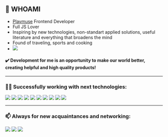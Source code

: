 ## 👋 WHOAMI

- [Playmuse](https://playmuse.org) Frontend Developer
- Full JS Lover
- Inspiring by new technologies, non-standart applied solutions, useful literature and everything that broadens the mind
- Found of traveling, sports and cooking
- [<img src="https://img.shields.io/badge/Writing music-FF3300?style=flat-square&logo=SoundCloud&logoColor=white"/>](https://soundcloud.com/sun_rhythms)
#### ✔️ Development for me is an opportunity to make our world better, creating helpful and high quality products!

---

### 👨‍💻 Successfully working with next technologies:
<img src="https://img.shields.io/badge/HTML5-343434?style=for-the-badge&logo=HTML5&logoColor=E34F26"/> <img src="https://img.shields.io/badge/CSS3-343434?style=for-the-badge&logo=CSS3&logoColor=1572B6"/> <img src="https://img.shields.io/badge/JavaScript-343434?style=for-the-badge&logo=JavaScript&logoColor=F7DF1E"/> <img src="https://img.shields.io/badge/React-343434?style=for-the-badge&logo=React&logoColor=61DAFB"/> <img src="https://img.shields.io/badge/Redux-343434?style=for-the-badge&logo=Redux&logoColor=764ABC"/> <img src="https://img.shields.io/badge/TypeScript-343434?style=for-the-badge&logo=TypeScript&logoColor=3178C6"/> <img src="https://img.shields.io/badge/Cypress-343434?style=for-the-badge&logo=Cypress&logoColor=white"/> <img src="https://img.shields.io/badge/Webpack-343434?style=for-the-badge&logo=Webpack&logoColor=8DD6F9"/> <img src="https://img.shields.io/badge/Jest-343434?style=for-the-badge&logo=Jest&logoColor=C21325"/> <img src="https://img.shields.io/badge/Figma-343434?style=for-the-badge&logo=Figma&logoColor=F24E1E"/> 

---

### 📫 Always for new acquaintances and networking:
[<img src="https://img.shields.io/badge/Telegram-26A5E4?style=for-the-badge&logo=Telegram&logoColor=white"/>](https://t.me/omomnomnom) [<img src="https://img.shields.io/badge/LinkedIn-0A66C2?style=for-the-badge&logo=LinkedIn&logoColor=white"/>](https://www.linkedin.com/in/anton-antuskov-714139260/) [<img src="https://img.shields.io/badge/Facebook-1877F2?style=for-the-badge&logo=Facebook&logoColor=white"/>](https://www.facebook.com/sunrhythmss)
